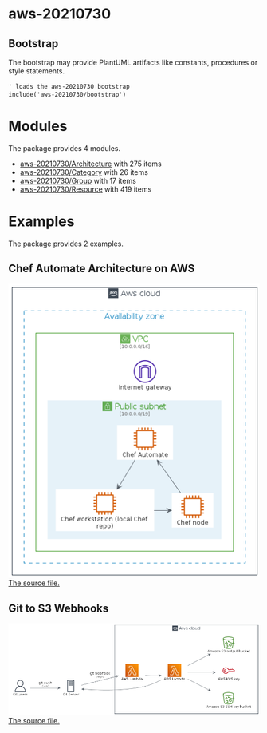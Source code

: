 # aws-20210730

## Bootstrap

The bootstrap may provide PlantUML artifacts like constants, procedures or style statements.

```plantuml
' loads the aws-20210730 bootstrap
include('aws-20210730/bootstrap')
```



# Modules

The package provides 4 modules.

- [aws-20210730/Architecture](../aws-20210730/Architecture/README.md) with 275 items
- [aws-20210730/Category](../aws-20210730/Category/README.md) with 26 items
- [aws-20210730/Group](../aws-20210730/Group/README.md) with 17 items
- [aws-20210730/Resource](../aws-20210730/Resource/README.md) with 419 items



# Examples

The package provides 2 examples.

## Chef Automate Architecture on AWS

![Chef Automate Architecture on AWS](../aws-20210730/chef_automate_architecture_on_aws.png)<br>
[The source file.](../aws-20210730/chef_automate_architecture_on_aws.puml)

## Git to S3 Webhooks

![Git to S3 Webhooks](../aws-20210730/git_to_s3_webhooks.png)<br>
[The source file.](../aws-20210730/git_to_s3_webhooks.puml)



